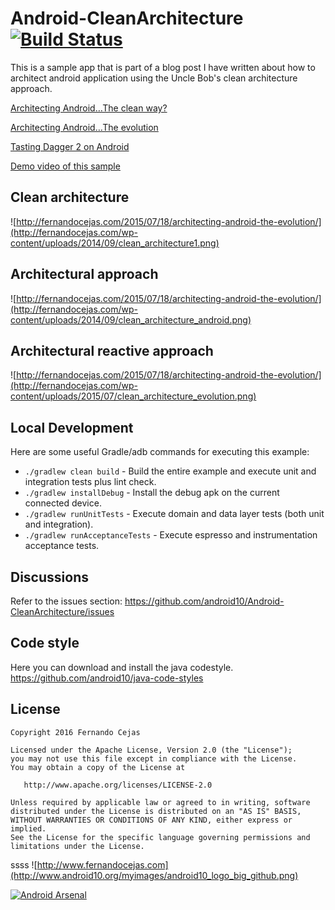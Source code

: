 Android-CleanArchitecture [![Build Status](https://travis-ci.org/android10/Android-CleanArchitecture.svg?branch=master)](https://travis-ci.org/android10/Android-CleanArchitecture)
=========================

This is a sample app that is part of a blog post I have written about how to architect android application using the Uncle Bob's clean architecture approach. 

[Architecting Android…The clean way?](http://fernandocejas.com/2014/09/03/architecting-android-the-clean-way/)

[Architecting Android…The evolution](http://fernandocejas.com/2015/07/18/architecting-android-the-evolution/)

[Tasting Dagger 2 on Android](http://fernandocejas.com/2015/04/11/tasting-dagger-2-on-android/)

[Demo video of this sample](http://youtu.be/XSjV4sG3ni0)

Clean architecture
-----------------
![http://fernandocejas.com/2015/07/18/architecting-android-the-evolution/](http://fernandocejas.com/wp-content/uploads/2014/09/clean_architecture1.png)

Architectural approach
-----------------
![http://fernandocejas.com/2015/07/18/architecting-android-the-evolution/](http://fernandocejas.com/wp-content/uploads/2014/09/clean_architecture_android.png)

Architectural reactive approach
-----------------
![http://fernandocejas.com/2015/07/18/architecting-android-the-evolution/](http://fernandocejas.com/wp-content/uploads/2015/07/clean_architecture_evolution.png)

Local Development
-----------------

Here are some useful Gradle/adb commands for executing this example:

 * `./gradlew clean build` - Build the entire example and execute unit and integration tests plus lint check.
 * `./gradlew installDebug` - Install the debug apk on the current connected device.
 * `./gradlew runUnitTests` - Execute domain and data layer tests (both unit and integration).
 * `./gradlew runAcceptanceTests` - Execute espresso and instrumentation acceptance tests.
 
Discussions
-----------------

Refer to the issues section: https://github.com/android10/Android-CleanArchitecture/issues
 

Code style
-----------

Here you can download and install the java codestyle.
https://github.com/android10/java-code-styles


License
--------

    Copyright 2016 Fernando Cejas

    Licensed under the Apache License, Version 2.0 (the "License");
    you may not use this file except in compliance with the License.
    You may obtain a copy of the License at

       http://www.apache.org/licenses/LICENSE-2.0

    Unless required by applicable law or agreed to in writing, software
    distributed under the License is distributed on an "AS IS" BASIS,
    WITHOUT WARRANTIES OR CONDITIONS OF ANY KIND, either express or implied.
    See the License for the specific language governing permissions and
    limitations under the License.

ssss
![http://www.fernandocejas.com](http://www.android10.org/myimages/android10_logo_big_github.png)

[![Android Arsenal](https://img.shields.io/badge/Android%20Arsenal-Android--CleanArchitecture-brightgreen.svg?style=flat)](https://android-arsenal.com/details/3/909)
